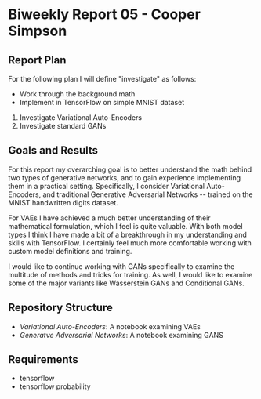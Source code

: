 # Biweekly Report 05 - Cooper Simpson

## Report Plan
For the following plan I will define "investigate" as follows:
  - Work through the background math
  - Implement in TensorFlow on simple MNIST dataset

1. Investigate Variational Auto-Encoders
2. Investigate standard GANs

## Goals and Results
For this report my overarching goal is to better understand the math behind two types of generative networks, and to gain experience implementing them in a practical setting. Specifically, I consider Variational Auto-Encoders, and traditional Generative Adversarial Networks -- trained on the MNIST handwritten digits dataset.

For VAEs I have achieved a much better understanding of their mathematical formulation, which I feel is quite valuable. With both model types I think I have made a bit of a breakthrough in my understanding and skills with TensorFlow. I certainly feel much more comfortable working with custom model definitions and training.

I would like to continue working with GANs specifically to examine the multitude of methods and tricks for training. As well, I would like to examine some of the major variants like Wasserstein GANs and Conditional GANs.

## Repository Structure
- *Variational Auto-Encoders*: A notebook examining VAEs
- *Generatve Adversarial Networks*: A notebook examining GANS

## Requirements
- tensorflow
- tensorflow probability
